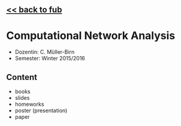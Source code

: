 [<< back to fub](https://github.com/xconnect/fub#course-list-this-repository-covers)
---
# Computational Network Analysis

- Dozentin: C. Müller-Birn
- Semester: Winter 2015/2016

## Content

- books
- slides
- homeworks
- poster (presentation)
- paper
